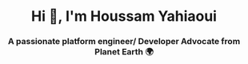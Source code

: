 <h1 align="center">Hi 👋, I'm Houssam Yahiaoui</h1>
<h3 align="center">A passionate platform engineer/ Developer Advocate from Planet Earth 🌍</h3>

